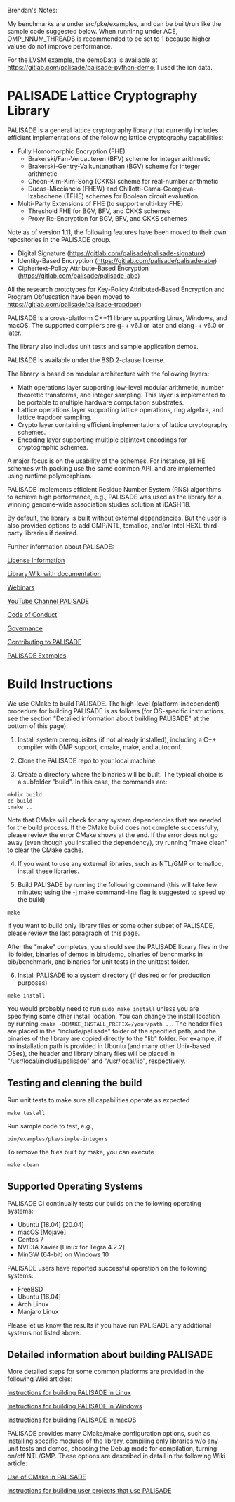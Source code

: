 Brendan's Notes:

My benchmarks are under src/pke/examples, and can be built/run like the sample code suggested below. When runninng under ACE, OMP_NNUM_THREADS is recommended to be set to 1 because higher valuse do not improve performance.

For the LVSM example, the demoData is available at https://gitlab.com/palisade/palisade-python-demo, I used the ion data.

PALISADE Lattice Cryptography Library
=====================================

PALISADE is a general lattice cryptography library that currently includes efficient implementations of the following lattice cryptography capabilities:
* Fully Homomorphic Encryption (FHE)
   * Brakerski/Fan-Vercauteren (BFV) scheme for integer arithmetic
   * Brakerski-Gentry-Vaikuntanathan (BGV) scheme for integer arithmetic
   * Cheon-Kim-Kim-Song (CKKS) scheme for real-number arithmetic
   * Ducas-Micciancio (FHEW) and Chillotti-Gama-Georgieva-Izabachene (TFHE) schemes for Boolean circuit evaluation
* Multi-Party Extensions of FHE (to support multi-key FHE)
   * Threshold FHE for BGV, BFV, and CKKS schemes
   * Proxy Re-Encryption for BGV, BFV, and CKKS schemes

Note as of version 1.11, the following features have been moved to their own repositories in the PALISADE group.

* Digital Signature (https://gitlab.com/palisade/palisade-signature)
* Identity-Based Encryption (https://gitlab.com/palisade/palisade-abe)
* Ciphertext-Policy Attribute-Based Encryption (https://gitlab.com/palisade/palisade-abe)

All the research prototypes for Key-Policy Attributed-Based Encryption and Program Obfuscation have been moved to https://gitlab.com/palisade/palisade-trapdoor)

PALISADE is a cross-platform C++11 library supporting Linux, Windows, and macOS. The supported compilers are g++ v6.1 or later and clang++ v6.0 or later.

The library also includes unit tests and sample application demos.

PALISADE is available under the BSD 2-clause license.

The library is based on modular architecture with the following layers:

* Math operations layer supporting low-level modular arithmetic, number theoretic transforms, and integer sampling.  This layer is implemented to be portable to multiple hardware computation substrates.
* Lattice operations layer supporting lattice operations, ring algebra, and lattice trapdoor sampling.
* Crypto layer containing efficient implementations of lattice cryptography schemes.
* Encoding layer supporting multiple plaintext encodings for cryptographic schemes.

A major focus is on the usability of the schemes. For instance, all HE schemes with packing use the same common API, and are implemented using runtime polymorphism.

PALISADE implements efficient Residue Number System (RNS) algorithms to achieve high performance, e.g., PALISADE was used as the library for a winning genome-wide association studies solution at iDASH’18.

By default, the library is built without external dependencies. But the user is also provided options to add GMP/NTL, tcmalloc, and/or Intel HEXL third-party libraries if desired.

Further information about PALISADE:

[License Information](LICENSE)

[Library Wiki with documentation](https://gitlab.com/palisade/palisade-development/wikis/home)

[Webinars](Webinars.md)

[YouTube Channel PALISADE](https://www.youtube.com/channel/UC1qByOsQina1rpZ8AGl5TZw)

[Code of Conduct](Code-of-conduct.md)

[Governance](Governance.md)

[Contributing to PALISADE](Contributing.md)

[PALISADE Examples](Examples.md)


Build Instructions
=====================================

We use CMake to build PALISADE. The high-level (platform-independent) procedure for building PALISADE is as follows (for OS-specific instructions, see the section "Detailed information about building PALISADE" at the bottom of this page):

1. Install system prerequisites (if not already installed), including a C++ compiler with OMP support, cmake, make, and autoconf.

2. Clone the PALISADE repo to your local machine.

3. Create a directory where the binaries will be built. The typical choice is a subfolder "build". In this case, the commands are:
```
mkdir build
cd build
cmake ..
```

Note that CMake will check for any system dependencies that are needed for the build process. If the CMake build does not complete successfully, please review the error CMake shows at the end. If the error does not go away (even though you installed the dependency), try running "make clean" to clear the CMake cache.

4. If you want to use any external libraries, such as NTL/GMP or tcmalloc, install these libraries.

5. Build PALISADE by running the following command (this will take few minutes; using the -j make command-line flag is suggested to speed up the build)
```
make
```
If you want to build only library files or some other subset of PALISADE, please review the last paragraph of this page.

After the "make" completes, you should see the PALISADE library files in the lib folder, binaries of demos in bin/demo, binaries of benchmarks in bib/benchmark, and binaries for unit tests in the unittest folder.

6. Install PALISADE to a system directory (if desired or for production purposes)
```
make install
```
You would probably need to run `sudo make install` unless you are specifying some other install location. You can change the install location by running
`cmake -DCMAKE_INSTALL_PREFIX=/your/path ..`. The header files are placed in the "include/palisade" folder of the specified path, and the binaries of the library
are copied directly to the "lib" folder. For example, if no installation path is provided in Ubuntu (and many other Unix-based OSes), the header and library
binary files will be placed in "/usr/local/include/palisade" and "/usr/local/lib", respectively.

Testing and cleaning the build
-------------------

Run unit tests to make sure all capabilities operate as expected
```
make testall
```

Run sample code to test, e.g.,
```
bin/examples/pke/simple-integers
```

To remove the files built by make, you can execute
```
make clean
```

Supported Operating Systems
--------------------------
PALISADE CI continually tests our builds on the following operating systems:

* Ubuntu [18.04] [20.04]
* macOS [Mojave]
* Centos 7
* NVIDIA Xavier [Linux for Tegra 4.2.2]
* MinGW (64-bit) on Windows 10

PALISADE users have reported successful operation on the following systems:

* FreeBSD
* Ubuntu [16.04]
* Arch Linux
* Manjaro Linux

Please let us know the results if you have run PALISADE any additional systems not listed above.

Detailed information about building PALISADE
------------------------------

More detailed steps for some common platforms are provided in the following Wiki articles:

[Instructions for building PALISADE in Linux](https://gitlab.com/palisade/palisade-development/wikis/Instructions-for-building-PALISADE-in-Linux)

[Instructions for building PALISADE in Windows](https://gitlab.com/palisade/palisade-development/wikis/Instructions-for-building-PALISADE-in-Windows)

[Instructions for building PALISADE in macOS](https://gitlab.com/palisade/palisade-development/wikis/Instructions-for-building-PALISADE-in-macOS)

PALISADE provides many CMake/make configuration options, such as installing specific modules of the library, compiling only libraries w/o any unit tests and demos, choosing the Debug mode for compilation, turning on/off NTL/GMP. These options are described in detail in the following Wiki article:

[Use of CMake in PALISADE](https://gitlab.com/palisade/palisade-development/-/wikis/Use-of-CMake-in-PALISADE)

[Instructions for building user projects that use PALISADE](https://gitlab.com/palisade/palisade-development/wikis/Instructions-for-building-user-projects-that-use-PALISADE)
